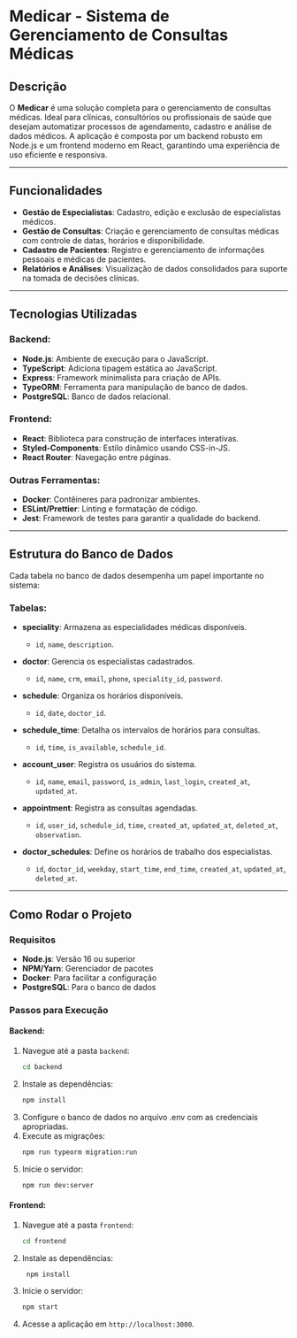 # Medicar - Sistema de Gerenciamento de Consultas Médicas

## Descrição
O **Medicar** é uma solução completa para o gerenciamento de consultas médicas. Ideal para clínicas, consultórios ou profissionais de saúde que desejam automatizar processos de agendamento, cadastro e análise de dados médicos. A aplicação é composta por um backend robusto em Node.js e um frontend moderno em React, garantindo uma experiência de uso eficiente e responsiva.

---

## Funcionalidades
- **Gestão de Especialistas**: Cadastro, edição e exclusão de especialistas médicos.
- **Gestão de Consultas**: Criação e gerenciamento de consultas médicas com controle de datas, horários e disponibilidade.
- **Cadastro de Pacientes**: Registro e gerenciamento de informações pessoais e médicas de pacientes.
- **Relatórios e Análises**: Visualização de dados consolidados para suporte na tomada de decisões clínicas.

---

## Tecnologias Utilizadas

### Backend:
- **Node.js**: Ambiente de execução para o JavaScript.
- **TypeScript**: Adiciona tipagem estática ao JavaScript.
- **Express**: Framework minimalista para criação de APIs.
- **TypeORM**: Ferramenta para manipulação de banco de dados.
- **PostgreSQL**: Banco de dados relacional.

### Frontend:
- **React**: Biblioteca para construção de interfaces interativas.
- **Styled-Components**: Estilo dinâmico usando CSS-in-JS.
- **React Router**: Navegação entre páginas.

### Outras Ferramentas:
- **Docker**: Contêineres para padronizar ambientes.
- **ESLint/Prettier**: Linting e formatação de código.
- **Jest**: Framework de testes para garantir a qualidade do backend.

---

## Estrutura do Banco de Dados

Cada tabela no banco de dados desempenha um papel importante no sistema:

### Tabelas:
- **speciality**: Armazena as especialidades médicas disponíveis.
  - `id`, `name`, `description`.

- **doctor**: Gerencia os especialistas cadastrados.
  - `id`, `name`, `crm`, `email`, `phone`, `speciality_id`, `password`.

- **schedule**: Organiza os horários disponíveis.
  - `id`, `date`, `doctor_id`.

- **schedule_time**: Detalha os intervalos de horários para consultas.
  - `id`, `time`, `is_available`, `schedule_id`.

- **account_user**: Registra os usuários do sistema.
  - `id`, `name`, `email`, `password`, `is_admin`, `last_login`, `created_at`, `updated_at`.

- **appointment**: Registra as consultas agendadas.
  - `id`, `user_id`, `schedule_id`, `time`, `created_at`, `updated_at`, `deleted_at`, `observation`.

- **doctor_schedules**: Define os horários de trabalho dos especialistas.
  - `id`, `doctor_id`, `weekday`, `start_time`, `end_time`, `created_at`, `updated_at`, `deleted_at`.

---

## Como Rodar o Projeto

### Requisitos
- **Node.js**: Versão 16 ou superior
- **NPM/Yarn**: Gerenciador de pacotes
- **Docker**: Para facilitar a configuração
- **PostgreSQL**: Para o banco de dados

### Passos para Execução

#### Backend:
1. Navegue até a pasta `backend`:
   ```bash
   cd backend
2. Instale as dependências:
   ```bash
   npm install
3. Configure o banco de dados no arquivo .env com as credenciais apropriadas.
4. Execute as migrações:
    ```bash
    npm run typeorm migration:run
5. Inicie o servidor:
    ```bash
    npm run dev:server

#### Frontend:
1. Navegue até a pasta `frontend`:
   ```bash
   cd frontend
2. Instale as dependências:
   ```bash
    npm install
3. Inicie o servidor:
    ```bash
    npm start
4. Acesse a aplicação em `http://localhost:3000`.
